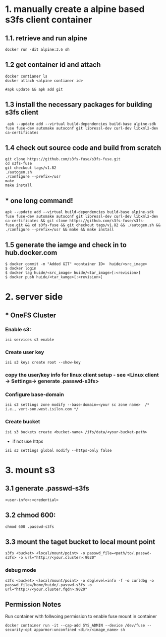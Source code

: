 # 1. manually create a alpine based s3fs client container

## 1.1. retrieve and run alpine
``` docker run -dit alpine:3.6 sh ```

## 1.2 get container id and attach
```
docker contianer ls
docker attach <alpine contianer id>

#apk update && apk add git
```

## 1.3 install the necessary packages for building s3fs client
``` apk --update add --virtual build-dependencies build-base alpine-sdk fuse fuse-dev automake autoconf git libressl-dev curl-dev libxml2-dev ca-certificates```

## 1.4 check out source code and build from scratch
```
git clone https://github.com/s3fs-fuse/s3fs-fuse.git 
cd s3fs-fuse 
git checkout tags/v1.82
./autogen.sh
./configure --prefix=/usr
make
make install 
```

## * one long command!
``` 
apk --update add --virtual build-dependencies build-base alpine-sdk fuse fuse-dev automake autoconf git libressl-dev curl-dev libxml2-dev ca-certificates && git clone https://github.com/s3fs-fuse/s3fs-fuse.git && cd s3fs-fuse && git checkout tags/v1.82 && ./autogen.sh && ./configure --prefix=/usr && make && make install 
```

## 1.5 generate the iamge and check in to hub.docker.com
```
$ docker commit -m "Added GIT" <container ID>  huide/<src_image>
$ docker login
$ docker tag huide/<src_image> huide/<tar_image>[:<revision>]
$ docker push huide/<tar_kamge>[:<revision>]
```

# 2. server side
## * OneFS Cluster
### Enable s3:

  ``` isi services s3 enable ```

### Create user key   

 ``` isi s3 keys create root --show-key ```

### copy the user/key info for linux client setup - see <Linux client → Settings→  generate .passwd-s3fs>

### Configure base-domain

```isi s3 settings zone modify --base-domain=<your sc zone name>  /* i.e., vert-son.west.isilon.com */ ```

### Create bucket

``` isi s3 buckets create <bucket-name> /ifs/data/<your-bucket-path> ```
 
* if not use https

``` isi s3 settings global modify --https-only false ```

# 3. mount s3 
## 3.1 generate .passwd-s3fs
```
<user-info>:<credential>
```  
## 3.2 chmod 600:
```
chmod 600 .passwd-s3fs
```
## 3.3 mount the taget bucket to local mount point
```
s3fs <bucket> <local/mount/point> -o passwd_file=<path/to/.passwd-s3fs> -o url="http://<your.cluster>:9020" 
```
### debug mode
```
s3fs <bucket> <local/mount/point> -o dbglevel=info -f -o curldbg -o passwd_file=/home/huide/.passwd-s3fs -o url="http://<your.cluster.fqdn>:9020"
```  
## Permission Notes
Run container with follwoing permission to enable fuse mount in container
``` 
docker container run -it --cap-add SYS_ADMIN --device /dev/fuse --security-opt apparmor:unconfined <dir>/<image_name> sh 
```
